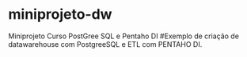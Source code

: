 # miniprojeto-dw
Miniprojeto Curso PostGree SQL e Pentaho DI
#Exemplo de criação de datawarehouse com PostgreeSQL e ETL com PENTAHO DI.

